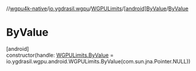 //[wgpu4k-native](../../../../index.md)/[io.ygdrasil.wgpu](../../index.md)/[WGPULimits](../index.md)/[[android]ByValue](index.md)/[ByValue](-by-value.md)

# ByValue

[android]\
constructor(handle: [WGPULimits.ByValue](../../../io.ygdrasil.wgpu.android/-w-g-p-u-limits/-by-value/index.md) = io.ygdrasil.wgpu.android.WGPULimits.ByValue(com.sun.jna.Pointer.NULL))